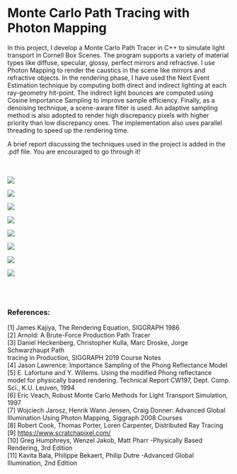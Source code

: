 # Monte Carlo Path Tracing with Photon Mapping

In this project, I develop a Monte Carlo Path Tracer in C++ to simulate light transport in Cornell Box Scenes. The program supports a variety of material types like diffuse, specular, glossy, perfect mirrors and refractive. I use Photon Mapping to render the caustics in the scene like mirrors and refractive objects. In the rendering phase, I have used the Next Event Estimation technique by computing both direct and indirect lighting at each ray-geometry hit-point. The indirect light bounces are computed using Cosine Importance Sampling to improve sample efficiency. Finally, as a denoising technique, a scene-aware filter is used. An adaptive sampling method is also adopted to render high discrepancy pixels with higher priority than low discrepancy ones. The implementation also uses parallel threading to speed up the rendering time.


A brief report discussing the techniques used in the project is added in the .pdf file. You are encouraged to go through it!
<br><br><br>

![](./Renders/1.png)

![](./Renders/2.png)

![](./Renders/3.png)

![](./Renders/4.png)

![](./Renders/5.png)

![](./Renders/6.png)

![](./Renders/7.png)

![](./Renders/8.png)


<br><br>
### References:

[1]	James Kajiya, The Rendering Equation, SIGGRAPH 1986<br>
[2]	Arnold: A Brute-Force Production Path Tracer<br>
[3]	Daniel Heckenberg, Christopher Kulla, Marc Droske, Jorge Schwarzhaupt Path<br> tracing in Production, SIGGRAPH 2019 Course Notes<br>
[4]	Jason Lawrence: Importance Sampling of the Phong Reflectance Model<br>
[5]	E. Lafortune and Y. Willems. Using the modified Phong reflectance model for physically based rendering. Technical Report CW197, Dept. Comp. Sci., K.U. Leuven, 1994<br>
[6]	Eric Veach, Robust Monte Carlo Methods for Light Transport Simulation, 1997<br>
[7]	Wojciech Jarosz, Henrik Wann Jensen, Craig Donner: Advanced Global Illumination Using Photon Mapping, Siggraph 2008 Courses<br>
[8]	Robert Cook, Thomas Porter, Loren Carpenter, Distributed Ray Tracing<br>
[9]	https://www.scratchapixel.com/<br>
[10]	Greg Humphreys, Wenzel Jakob, Matt Pharr -Physically Based Rendering, 3rd Edition<br>
[11]	Kavita Bala, Philippe Bekaert, Philip Dutre -Advanced Global Illumination, 2nd Edition<br>

